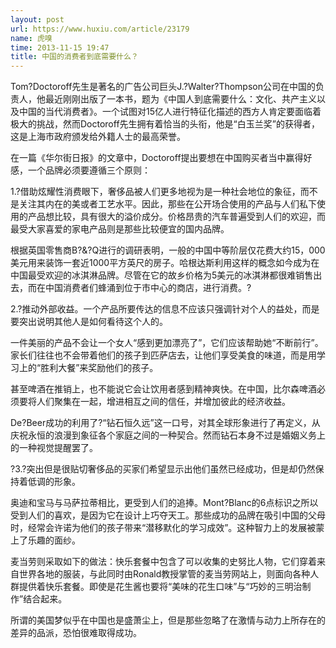 ```yaml
---
layout: post
url: https://www.huxiu.com/article/23179
name: 虎嗅
time: 2013-11-15 19:47
title: 中国的消费者到底需要什么？
---
```

Tom?Doctoroff先生是著名的广告公司巨头J.?Walter?Thompson公司在中国的负责人，他最近刚刚出版了一本书，题为《中国人到底需要什么：文化、共产主义以及中国的当代消费者》。一个试图对15亿人进行特征化描述的西方人肯定要面临着极大的挑战，然而Doctoroff先生拥有着恰当的头衔，他是“白玉兰奖”的获得者，这是上海市政府颁发给外籍人士的最高荣誉。

在一篇《华尔街日报》的文章中，Doctoroff提出要想在中国购买者当中赢得好感，一个品牌必须要遵循三个原则：

1.?借助炫耀性消费眼下，奢侈品被人们更多地视为是一种社会地位的象征，而不是关注其内在的美或者工艺水平。因此，那些在公开场合使用的产品与人们私下使用的产品想比较，具有很大的溢价成分。价格昂贵的汽车普遍受到人们的欢迎，而最受大家喜爱的家电产品则是那些比较便宜的国内品牌。

根据英国零售商B?&?Q进行的调研表明，一般的中国中等阶层仅花费大约15，000美元用来装饰一套近1000平方英尺的房子。哈根达斯利用这样的概念如今成为在中国最受欢迎的冰淇淋品牌。尽管在它的故乡价格为5美元的冰淇淋都很难销售出去，而在中国消费者们蜂涌到位于市中心的商店，进行消费。?

2.?推动外部收益。一个产品所要传达的信息不应该只强调针对个人的益处，而是要突出说明其他人是如何看待这个人的。

一件美丽的产品不会让一个女人“感到更加漂亮了”，它们应该帮助她“不断前行”。家长们往往也不会带着他们的孩子到匹萨店去，让他们享受美食的味道，而是用学习上的“胜利大餐”来奖励他们的孩子。

甚至啤酒在推销上，也不能说它会让饮用者感到精神爽快。在中国，比尔森啤酒必须要将人们聚集在一起，增进相互之间的信任，并增加彼此的经济收益。

De?Beer成功的利用了?“钻石恒久远”这一口号，对其全球形象进行了再定义，从庆祝永恒的浪漫到象征各个家庭之间的一种契合。然而钻石本身不过是婚姻义务上的一种视觉提醒罢了。

?3.?突出但是很贴切奢侈品的买家们希望显示出他们虽然已经成功，但是却仍然保持着低调的形象。

奥迪和宝马与马萨拉蒂相比，更受到人们的追捧。Mont?Blanc的6点标识之所以受到人们的喜欢，是因为它在设计上巧夺天工。那些成功的品牌在吸引中国的父母时，经常会许诺为他们的孩子带来“潜移默化的学习成效”。这种智力上的发展被蒙上了乐趣的面纱。

麦当劳则采取如下的做法：快乐套餐中包含了可以收集的史努比人物，它们穿着来自世界各地的服装，与此同时由Ronald教授掌管的麦当劳网站上，则面向各种人群提供着快乐套餐。即使是花生酱也要将“美味的花生口味”与“巧妙的三明治制作”结合起来。

所谓的美国梦似乎在中国也是盛萧尘上，但是那些忽略了在激情与动力上所存在的差异的品派，恐怕很难取得成功。

